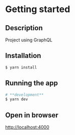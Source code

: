 
# Getting started
## **Description**

Project using GraphQL

## **Installation**

```bash
$ yarn install
```

## **Running the app**

```bash
# **development**
$ yarn dev
```

## **Open in browser**
[http://localhost:4000](http://localhost:4000)
